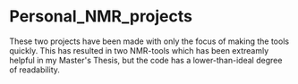 # Personal_NMR_projects
These two projects have been made with only the focus of making the tools quickly. This has resulted in two NMR-tools which has been extreamly helpful in my Master's Thesis, but the code has a lower-than-ideal degree of readability.
